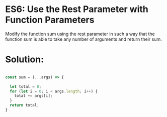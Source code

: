 # ES6: Use the Rest Parameter with Function Parameters
Modify the function sum using the rest parameter in such a way that the function sum is able to take any number of arguments and return their sum.
# Solution:
```javascript

const sum = (...args) => {
 
  let total = 0;
  for (let i = 0; i < args.length; i++) {
    total += args[i];
  }
  return total;
}
```
